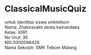 # ClassicalMusicQuiz
untuk identitas siswa smktelkom  <br>
Nama: Zhakirasakti desta kamandaka <br>
Kelas: XIIR1 <br>
No Urut: 36 <br>
NIS:0000096428 <br>
Nama Sekolah: SMK Telkom Malang <br>
